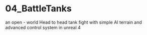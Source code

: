 # 04_BattleTanks
an open - world Head to head tank fight with simple AI terrain and advanced control system in unreal 4
